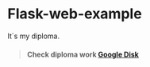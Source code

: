 # Flask-web-example
It`s my diploma.

> #### Check diploma work [Google Disk](https://drive.google.com/drive/folders/1D4qzxvl7SMYC6fzu70_6hFlhGx1ufiP5?usp=sharing)
